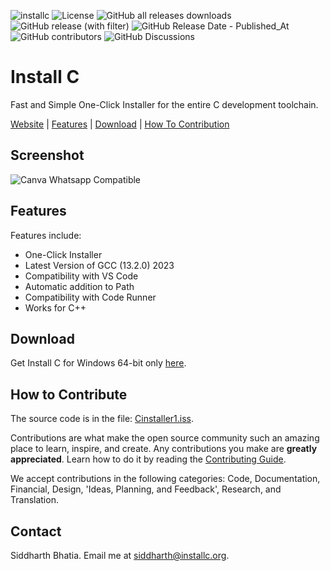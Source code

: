 ![installc](https://socialify.git.ci/Welding-Torch/installc/image?description=1&font=Inter&logo=https%3A%2F%2Fupload.wikimedia.org%2Fwikipedia%2Fcommons%2F1%2F18%2FC_Programming_Language.svg&name=1&pattern=Circuit%20Board&stargazers=1&theme=Light)
![License](https://img.shields.io/github/license/welding-torch/installc?style=for-the-badge&color=blue)
![GitHub all releases downloads](https://img.shields.io/github/downloads/welding-torch/installc/total?style=for-the-badge&color=blue)
![GitHub release (with filter)](https://img.shields.io/github/v/release/welding-torch/installc?style=for-the-badge&label=Current%20Version&color=blue)
![GitHub Release Date - Published_At](https://img.shields.io/github/release-date/welding-torch/installc?style=for-the-badge&color=blue)
![GitHub contributors](https://img.shields.io/github/contributors/welding-torch/installc?style=for-the-badge&color=blue)
![GitHub Discussions](https://img.shields.io/github/discussions/welding-torch/installc?style=for-the-badge)

# Install C
Fast and Simple One-Click Installer for the entire C development toolchain.

[Website](https://installc.org) | [Features](#features) | [Download](#download) | [How To Contribution](#how-to-contribute)

## Screenshot
![Canva Whatsapp Compatible](https://github.com/Welding-Torch/Install-C-readme/assets/46340124/68711e5d-946f-4507-8af6-5fe9e80f6298)

## Features
Features include:
* One-Click Installer
* Latest Version of GCC (13.2.0) 2023
* Compatibility with VS Code
* Automatic addition to Path
* Compatibility with Code Runner
* Works for C++

## Download
Get Install C for Windows 64-bit only [here](https://github.com/Welding-Torch/installc/releases/latest/download/installc.exe).

## How to Contribute
The source code is in the file: [Cinstaller1.iss](https://github.com/Welding-Torch/installc/blob/main/Cinstaller1.iss).  

Contributions are what make the open source community such an amazing place to learn, inspire, and create. Any contributions you make are **greatly appreciated**. Learn how to do it by reading the [Contributing Guide](CONTRIBUTING.md).

We accept contributions in the following categories: Code, Documentation, Financial, Design, 'Ideas, Planning, and Feedback', Research, and Translation.

## Contact
Siddharth Bhatia. Email me at siddharth@installc.org.

